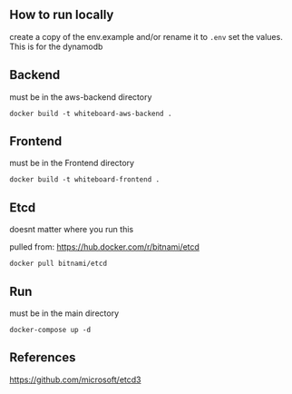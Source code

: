 ## How to run locally

create a copy of the env.example and/or rename it to `.env` set the values. This is for the dynamodb

## Backend

must be in the aws-backend directory

`docker build -t whiteboard-aws-backend .`

## Frontend

must be in the Frontend directory

`docker build -t whiteboard-frontend . `

## Etcd

doesnt matter where you run this

pulled from: https://hub.docker.com/r/bitnami/etcd

`docker pull bitnami/etcd`

## Run

must be in the main directory

`docker-compose up -d`

## References

https://github.com/microsoft/etcd3
